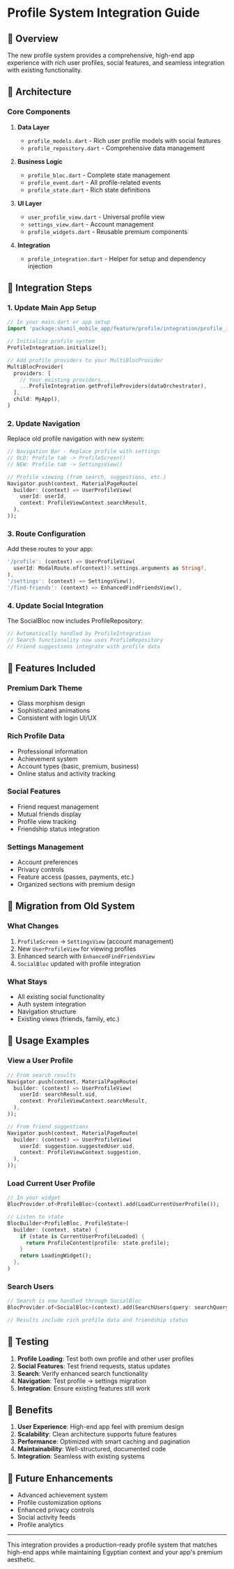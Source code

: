 # Profile System Integration Guide

## 🚀 Overview

The new profile system provides a comprehensive, high-end app experience with rich user profiles, social features, and seamless integration with existing functionality.

## 📁 Architecture

### Core Components

1. **Data Layer**
   - `profile_models.dart` - Rich user profile models with social features
   - `profile_repository.dart` - Comprehensive data management

2. **Business Logic**
   - `profile_bloc.dart` - Complete state management
   - `profile_event.dart` - All profile-related events
   - `profile_state.dart` - Rich state definitions

3. **UI Layer**
   - `user_profile_view.dart` - Universal profile view
   - `settings_view.dart` - Account management
   - `profile_widgets.dart` - Reusable premium components

4. **Integration**
   - `profile_integration.dart` - Helper for setup and dependency injection

## 🔧 Integration Steps

### 1. Update Main App Setup

```dart
// In your main.dart or app setup
import 'package:shamil_mobile_app/feature/profile/integration/profile_integration.dart';

// Initialize profile system
ProfileIntegration.initialize();

// Add profile providers to your MultiBlocProvider
MultiBlocProvider(
  providers: [
    // Your existing providers...
    ...ProfileIntegration.getProfileProviders(dataOrchestrator),
  ],
  child: MyApp(),
)
```

### 2. Update Navigation

Replace old profile navigation with new system:

```dart
// Navigation Bar - Replace profile with settings
// OLD: Profile tab -> ProfileScreen()
// NEW: Profile tab -> SettingsView()

// Profile viewing (from search, suggestions, etc.)
Navigator.push(context, MaterialPageRoute(
  builder: (context) => UserProfileView(
    userId: userId,
    context: ProfileViewContext.searchResult,
  ),
));
```

### 3. Route Configuration

Add these routes to your app:

```dart
'/profile': (context) => UserProfileView(
  userId: ModalRoute.of(context)?.settings.arguments as String?,
),
'/settings': (context) => SettingsView(),
'/find-friends': (context) => EnhancedFindFriendsView(),
```

### 4. Update Social Integration

The SocialBloc now includes ProfileRepository:

```dart
// Automatically handled by ProfileIntegration
// Search functionality now uses ProfileRepository
// Friend suggestions integrate with profile data
```

## 🎨 Features Included

### Premium Dark Theme
- Glass morphism design
- Sophisticated animations
- Consistent with login UI/UX

### Rich Profile Data
- Professional information
- Achievement system
- Account types (basic, premium, business)
- Online status and activity tracking

### Social Features
- Friend request management
- Mutual friends display
- Profile view tracking
- Friendship status integration

### Settings Management
- Account preferences
- Privacy controls
- Feature access (passes, payments, etc.)
- Organized sections with premium design

## 🔄 Migration from Old System

### What Changes
1. `ProfileScreen` → `SettingsView` (account management)
2. New `UserProfileView` for viewing profiles
3. Enhanced search with `EnhancedFindFriendsView`
4. `SocialBloc` updated with profile integration

### What Stays
- All existing social functionality
- Auth system integration
- Navigation structure
- Existing views (friends, family, etc.)

## 🎯 Usage Examples

### View a User Profile
```dart
// From search results
Navigator.push(context, MaterialPageRoute(
  builder: (context) => UserProfileView(
    userId: searchResult.uid,
    context: ProfileViewContext.searchResult,
  ),
));

// From friend suggestions
Navigator.push(context, MaterialPageRoute(
  builder: (context) => UserProfileView(
    userId: suggestion.suggestedUser.uid,
    context: ProfileViewContext.suggestion,
  ),
));
```

### Load Current User Profile
```dart
// In your widget
BlocProvider.of<ProfileBloc>(context).add(LoadCurrentUserProfile());

// Listen to state
BlocBuilder<ProfileBloc, ProfileState>(
  builder: (context, state) {
    if (state is CurrentUserProfileLoaded) {
      return ProfileContent(profile: state.profile);
    }
    return LoadingWidget();
  },
)
```

### Search Users
```dart
// Search is now handled through SocialBloc
BlocProvider.of<SocialBloc>(context).add(SearchUsers(query: searchQuery));

// Results include rich profile data and friendship status
```

## 🚦 Testing

1. **Profile Loading**: Test both own profile and other user profiles
2. **Social Features**: Test friend requests, status updates
3. **Search**: Verify enhanced search functionality
4. **Navigation**: Test profile → settings migration
5. **Integration**: Ensure existing features still work

## 🎉 Benefits

1. **User Experience**: High-end app feel with premium design
2. **Scalability**: Clean architecture supports future features
3. **Performance**: Optimized with smart caching and pagination
4. **Maintainability**: Well-structured, documented code
5. **Integration**: Seamless with existing systems

## 🔮 Future Enhancements

- Advanced achievement system
- Profile customization options
- Enhanced privacy controls
- Social activity feeds
- Profile analytics

---

This integration provides a production-ready profile system that matches high-end apps while maintaining Egyptian context and your app's premium aesthetic. 